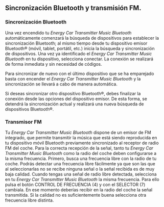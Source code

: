 ## Sincronización Bluetooth y transmisión FM.

### Sincronización Bluetooth

Una vez encendido tu *Energy Car Transmitter Music Bluetooth*  automáticamente comenzará la búsqueda de dispositivos para establecer la sincronización Bluetooth; al mismo tiempo desde tu dispositivo emisor Bluetooth® (móvil, tablet, portátil, etc.) inicia la búsqueda y sincronización de dispositivos. Una vez ya identificado el *Energy Car Transmitter Music Bluetooth* en tu dispositivo, selecciona conectar. La conexión se realizará de forma inmediata y sin necesidad de códigos.

Para sincronizar de nuevo con el último dispositivo que se ha emparejado basta con encender el *Energy Car Transmitter Music Bluetooth* y la sincronización se llevará a cabo de manera automática.

Si deseas sincronizar otro dispositivo Bluetooth®, debes finalizar la conexión desde las opciones del dispositivo emisor. De esta forma, se detendrá la sincronización actual y realizará una nueva búsqueda de dispositivos Bluetooth®.

### Transmisor FM

Tu *Energy Car Transmitter Music Bluetooth* dispone de un emisor de FM integrado, que permite transmitir la música que está siendo
reproducida en tu dispositivo móvil Bluetooth previamente sincronizado al receptor de radio FM del coche. Para la correcta recepción de la señal, tanto tu *Energy Car Transmitter Music Bluetooth* como la radio del coche deben configurarse a la misma frecuencia.
Primero, busca una frecuencia libre con la radio de tu coche. Podrás detectar una frecuencia libre fácilmente ya
que son las que al seleccionarlas no se recibe ninguna señal o la señal recibida es de muy baja calidad. Cuando
tengas una señal de radio libre detectada, selecciona en tu *Energy Car Transmitter Music Bluetooth* la misma frecuencia. Para ello pulsa el botón CONTROL DE FRECUENCIA (4) y con el SELECTOR (7) cambiala. 
En ese momento deberías recibir en la radio del coche la señal transmitida. Si la calidad no es suficientemente buena selecciona otra frecuencia libre distinta. 
